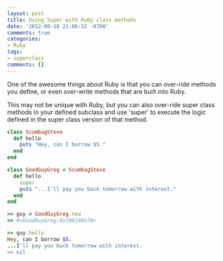 ```yaml
---
layout: post
title: Using Super with Ruby class methods
date: '2012-09-18 21:06:32 -0700'
comments: true
categories:
- Ruby
tags:
- superclass
comments: []
---
```


One of the awesome things about Ruby is that you can over-ride methods you
define, or even over-write methods that are built into Ruby.

This may not be unique with Ruby, but you can also over-ride super class methods
in your defined subclass and use 'super' to execute the logic defined in the
super class version of that method.
<!--more-->

``` ruby
class ScumbagSteve
  def hello
    puts "Hey, can I borrow $5."
  end
end

class GoodGuyGreg < ScumbagSteve
  def hello
    super
    puts "...I'll pay you back tomorrow with interest."
  end
end

>> guy = GoodGuyGreg.new
=> #<GoodGuyGreg:0x100346e70>

>> guy.hello
Hey, can I borrow $5.
...I'll pay you back tomorrow with interest.
=> nil
```

